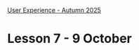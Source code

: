 [User Experience - Autumn 2025](https://github.com/arturomorarioja-kea/WD_UX_E25/blob/main/README.md)

# Lesson 7 - 9 October

[-> npm. Create project from scratch. Do npm i on an existing project. Explain .gitignore and API keys]: #
[-> ESLint. Demo]: #
[-> local and session storage]: #
[  -> prescribe stored Music CDs]: #
[-> json-server. Also HTTP methods for POST, PUT, DELETE]: #
[  -> Towns]: #
[-> White Space exercise]: #
[-> Food repo]: #
[ -> Style anchors and dialog close button]: #
[ -> Individual page]: #
 
[## Homework]: #
[Check out the following slide decks on Itslearning:]: #
[- **npm**]: #
[- **ESLint**]: #
[- **JavaScript: Further Features**, focused on the Web Storage section (slides 3 and 4)]: #
[- **JavaScript: API Consumption**, specifically HTTP Methods and Status Codes (slide 23)]: #

[Check out the following code samples:]: #
[- ESLint sample configuration(https://github.com/arturomorarioja/eslint_sample)]: #
[- Towns(https://github.com/arturomorarioja/js_towns). Example of json-server(https://www.npmjs.com/package/json-server)]: #

[- Apply ESLint to your existing projects and to any new project from now on]: #
[- Rework the music CDs exercise(https://github.com/arturomorarioja/kea_js_music_cds_solution) but now storing the information in local storage.]: #
[- Keep working on the pending First Mandatory Assignment exercises]: #
